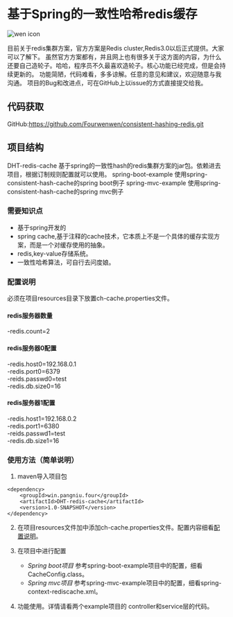 # 基于Spring的一致性哈希redis缓存

![wen icon](https://fourwenwen.github.io/fww/image/logo100_100.jpg)

目前关于redis集群方案，官方方案是Redis cluster,Redis3.0以后正式提供。大家可以了解下。
虽然官方方案都有，并且网上也有很多关于这方面的内容，为什么还要自己造轮子。哈哈，程序员不久最喜欢造轮子。核心功能已经完成，但是会持续更新的。
功能简陋，代码难看，多多谅解。任意的意见和建议，欢迎随意与我沟通。
项目的Bug和改进点，可在GitHub上以issue的方式直接提交给我。

## 代码获取
GitHub:https://github.com/Fourwenwen/consistent-hashing-redis.git

## 项目结构
DHT-redis-cache 基于spring的一致性hash的redis集群方案的jar包。依赖进去项目，根据订制规则配置就可以使用。
spring-boot-example 使用spring-consistent-hash-cache的spring boot例子
spring-mvc-example 使用spring-consistent-hash-cache的spring mvc例子

### 需要知识点
- 基于spring开发的
- spring cache,基于注释的cache技术，它本质上不是一个具体的缓存实现方案，而是一个对缓存使用的抽象。
- redis,key-value存储系统。
- 一致性哈希算法，可自行去问度娘。

<a name="配置说明"></a>
### 配置说明
必须在项目resources目录下放置ch-cache.properties文件。  
#### redis服务器数量
-redis.count=2  
#### redis服务器0配置
-redis.host0=192.168.0.1  
-redis.port0=6379  
-reids.passwd0=test  
-redis.db.size0=16  
#### redis服务器1配置
-redis.host1=192.168.0.2  
-redis.port1=6380  
-reids.passwd1=test  
-redis.db.size1=16  

### 使用方法（简单说明）
1. maven导入项目包
```
<dependency>
    <groupId>win.pangniu.four</groupId>
    <artifactId>DHT-redis-cache</artifactId>
    <version>1.0-SNAPSHOT</version>
</dependency> 
```

2. 在项目resources文件加中添加ch-cache.properties文件。配置内容细看[配置说明](#配置说明)。

3. 在项目中进行配置
    * *Spring boot项目* 参考spring-boot-example项目中的配置，细看CacheConfig.class。
    * *Spring mvc项目* 参考spring-mvc-example项目中的配置，细看spring-context-rediscache.xml。
    
4. 功能使用。详情请看两个example项目的 controller和service层的代码。
